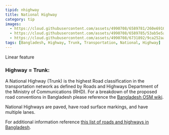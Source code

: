 ```yaml
---
tipid: nhighway
title: National Highway
category: tip
images:
  - https://cloud.githubusercontent.com/assets/4990708/6589781/260e6910-c77c-11e4-9d70-b6f8b0dd3895.PNG
  - https://cloud.githubusercontent.com/assets/4990708/6589785/53ab5e5a-c77c-11e4-99e4-ead5818b8a6f.PNG
  - https://cloud.githubusercontent.com/assets/4990708/6731892/9ca252aa-ce1e-11e4-8b91-2ace060e2bfd.jpg
tags: [Bangladesh, Highway, Trunk, Transportation, National, Highway]
---
```

Linear feature

### Highway = Trunk:

A National Highway (Trunk) is the highest Road classification in the transportation network as defined by Roads and Highways Department of the Ministry of Communications (RHD).  For a breakdown of the proposed road conventions in Bangladesh please reference the  <a href="http://wiki.openstreetmap.org/wiki/WikiProject_Bangladesh" target="_blank">Bangladesh OSM wiki</a>.

National Highways are paved, have road surface markings, and have multiple lanes. 

For additional information reference <a href="http://en.wikipedia.org/wiki/List_of_roads_in_Bangladesh" target="_blank">this list of roads and highways in Bangladesh</a>.
